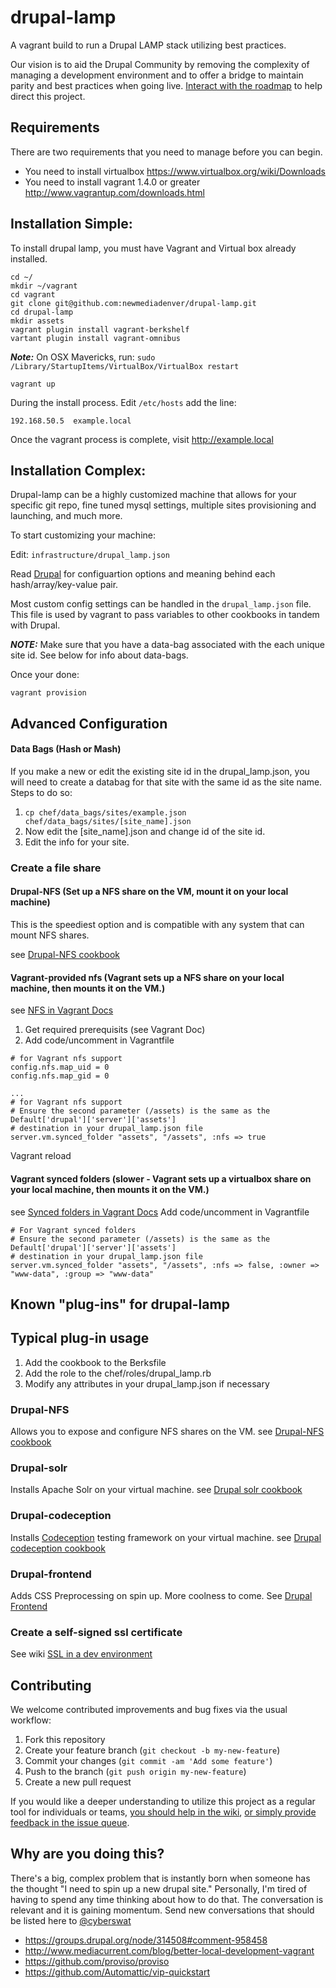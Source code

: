 drupal-lamp
=================

A vagrant build to run a Drupal LAMP stack utilizing best practices.

Our vision is to aid the Drupal Community by removing the complexity of managing a development environment and to offer a bridge to maintain parity and best practices when going live.  [Interact with the roadmap](https://github.com/newmediadenver/drupal-lamp/issues/milestones) to help direct this project.

Requirements
------------
There are two requirements that you need to manage before you can begin.
* You need to install virtualbox https://www.virtualbox.org/wiki/Downloads
* You need to install vagrant 1.4.0 or greater http://www.vagrantup.com/downloads.html

Installation Simple:
------------
To install drupal lamp, you must have Vagrant and Virtual box already installed.

```
cd ~/
mkdir ~/vagrant
cd vagrant
git clone git@github.com:newmediadenver/drupal-lamp.git
cd drupal-lamp
mkdir assets
vagrant plugin install vagrant-berkshelf
vartant plugin install vagrant-omnibus
```
***Note:*** On OSX Mavericks, run: ```sudo /Library/StartupItems/VirtualBox/VirtualBox restart```

```
vagrant up
```

During the install process. Edit ```/etc/hosts``` add the line:

```
192.168.50.5  example.local
```

Once the vagrant process is complete, visit http://example.local

Installation Complex:
-------------

Drupal-lamp can be a highly customized machine that allows for your specific git
repo, fine tuned mysql settings, multiple sites provisioning and launching, and
much more.

To start customizing your machine:

Edit: ```infrastructure/drupal_lamp.json```

Read [Drupal](https://github.com/newmediadenver/drupal) for configuartion options and meaning behind
each hash/array/key-value pair.

Most custom config settings can be handled in the ```drupal_lamp.json``` file. This
file is used by vagrant to pass variables to other cookbooks in tandem with Drupal.

***NOTE:*** Make sure that you have a data-bag associated with the each unique site id.
See below for info about data-bags.

Once your done:

```
vagrant provision
```


Advanced Configuration
-------------
#### Data Bags (Hash or Mash)
If you make a new or edit the existing site id in the drupal_lamp.json, you will
need to create a databag for that site with the same id as the site name. Steps to do so:

1. ```cp chef/data_bags/sites/example.json chef/data_bags/sites/[site_name].json```
1. Now edit the [site_name].json and change id of the site id.
1. Edit the info for your site.

### Create a file share

#### Drupal-NFS (Set up a NFS share on the VM, mount it on your local machine)
This is the speediest option and is compatible with any system that can mount
NFS shares.

see [Drupal-NFS cookbook](https://github.com/arknoll/drupal-nfs)

#### Vagrant-provided nfs (Vagrant sets up a NFS share on your local machine, then mounts it on the VM.)
see [NFS in Vagrant Docs](https://docs.vagrantup.com/v2/synced-folders/nfs.html)

1. Get required prerequisits (see Vagrant Doc)
2. Add code/uncomment in Vagrantfile
````
# for Vagrant nfs support
config.nfs.map_uid = 0
config.nfs.map_gid = 0

...
# for Vagrant nfs support
# Ensure the second parameter (/assets) is the same as the Default['drupal']['server']['assets']
# destination in your drupal_lamp.json file
server.vm.synced_folder "assets", "/assets", :nfs => true
````
Vagrant reload

#### Vagrant synced folders (slower - Vagrant sets up a virtualbox share on your local machine, then mounts it on the VM.)
see [Synced folders in Vagrant Docs](https://docs.vagrantup.com/v2/synced-folders/basic_usage.html)
Add code/uncomment in Vagrantfile
````
# For Vagrant synced folders
# Ensure the second parameter (/assets) is the same as the Default['drupal']['server']['assets']
# destination in your drupal_lamp.json file
server.vm.synced_folder "assets", "/assets", :nfs => false, :owner => "www-data", :group => "www-data"
````


Known "plug-ins" for drupal-lamp
--------------------------------
## Typical plug-in usage
1. Add the cookbook to the Berksfile
2. Add the role to the chef/roles/drupal_lamp.rb
3. Modify any attributes in your drupal_lamp.json if necessary

### Drupal-NFS
Allows you to expose and configure NFS shares on the VM.
see [Drupal-NFS cookbook](https://github.com/arknoll/drupal-nfs)

### Drupal-solr
Installs Apache Solr on your virtual machine.
see [Drupal solr cookbook](http://github.com/arknoll/drupal)

### Drupal-codeception
Installs [Codeception](http://codeception.com/) testing framework on your virtual machine.
see [Drupal codeception cookbook](http://github.com/arknoll/drupal-codeception)

### Drupal-frontend
Adds CSS Preprocessing on spin up. More coolness to come.
See [Drupal Frontend](http://github.com/timodwhit/drupal-frontend)

### Create a self-signed ssl certificate
See wiki [SSL in a dev environment](https://github.com/newmediadenver/drupal-lamp/wiki/SSL-in-a-dev-environment)


Contributing
------------

We welcome contributed improvements and bug fixes via the usual workflow:

1. Fork this repository
2. Create your feature branch (`git checkout -b my-new-feature`)
3. Commit your changes (`git commit -am 'Add some feature'`)
4. Push to the branch (`git push origin my-new-feature`)
5. Create a new pull request


If you would like a deeper understanding to utilize this project as a regular tool for individuals or teams, [you should help in the wiki](https://github.com/newmediadenver/drupal-lamp/wiki/_pages), [or simply provide feedback in the issue queue](https://github.com/newmediadenver/drupal-lamp/issues).
## Why are you doing this? ##
There's a big, complex problem that is instantly born when someone has the thought "I need to spin up a new drupal site."  Personally, I'm tired of having to spend any time thinking about how to do that. The conversation is relevant and it is gaining momentum. Send new conversations that should be listed here to [@cyberswat](https://twitter.com/cyberswat)

* https://groups.drupal.org/node/314508#comment-958458
* http://www.mediacurrent.com/blog/better-local-development-vagrant
* https://github.com/proviso/proviso
* https://github.com/Automattic/vip-quickstart
